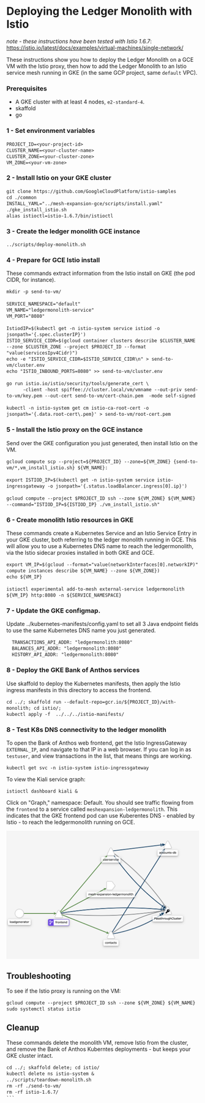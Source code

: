 # Deploying the Ledger Monolith with Istio

*note - these instructions have been tested with Istio 1.6.7*: https://istio.io/latest/docs/examples/virtual-machines/single-network/ 


These instructions show you how to deploy the Ledger Monolith on a GCE VM with the Istio proxy, then how to add the Ledger Monolith to an Istio service mesh running in GKE (in the same GCP project, same `default` VPC). 


### Prerequisites 

- A GKE cluster with at least 4 nodes, `e2-standard-4`. 
- skaffold
- go 

### 1 - Set environment variables 

```
PROJECT_ID=<your-project-id>
CLUSTER_NAME=<your-cluster-name>
CLUSTER_ZONE=<your-cluster-zone>
VM_ZONE=<your-vm-zone>
```

### 2 - Install Istio on your GKE cluster 

```
git clone https://github.com/GoogleCloudPlatform/istio-samples
cd ./common
INSTALL_YAML="../mesh-expansion-gce/scripts/install.yaml" ./gke_install_istio.sh
alias istioctl=istio-1.6.7/bin/istioctl
```


### 3 - Create the ledger monolith GCE instance 

```
../scripts/deploy-monolith.sh
```


### 4 - Prepare for GCE Istio install 

These commands extract information from the Istio install on GKE (the pod CIDR, for instance).

```
mkdir -p send-to-vm/ 

SERVICE_NAMESPACE="default"
VM_NAME="ledgermonolith-service"
VM_PORT="8080"

IstiodIP=$(kubectl get -n istio-system service istiod -o jsonpath='{.spec.clusterIP}')
ISTIO_SERVICE_CIDR=$(gcloud container clusters describe $CLUSTER_NAME --zone $CLUSTER_ZONE --project $PROJECT_ID --format "value(servicesIpv4Cidr)")
echo -e "ISTIO_SERVICE_CIDR=$ISTIO_SERVICE_CIDR\n" > send-to-vm/cluster.env
echo "ISTIO_INBOUND_PORTS=8080" >> send-to-vm/cluster.env

go run istio.io/istio/security/tools/generate_cert \
      -client -host spiffee://cluster.local/vm/vmname --out-priv send-to-vm/key.pem --out-cert send-to-vm/cert-chain.pem  -mode self-signed

kubectl -n istio-system get cm istio-ca-root-cert -o jsonpath='{.data.root-cert\.pem}' > send-to-vm/root-cert.pem
```

### 5 - Install the Istio proxy on the GCE instance 

Send over the GKE configuration you just generated, then install Istio on the VM.

```
gcloud compute scp --project=${PROJECT_ID} --zone=${VM_ZONE} {send-to-vm/*,vm_install_istio.sh} ${VM_NAME}:

export ISTIOD_IP=$(kubectl get -n istio-system service istio-ingressgateway -o jsonpath='{.status.loadBalancer.ingress[0].ip}')

gcloud compute --project $PROJECT_ID ssh --zone ${VM_ZONE} ${VM_NAME} --command="ISTIOD_IP=${ISTIOD_IP} ./vm_install_istio.sh"
```


### 6 - Create monolith Istio resources in GKE 

These commands create a Kubernetes Service and an Istio Service Entry in your GKE cluster, both referring to the ledger monolith running in GCE. This will allow you to use a Kubernetes DNS name to reach the ledgermonolith, via the Istio sidecar proxies installed in both GKE and GCE.

```
export VM_IP=$(gcloud --format="value(networkInterfaces[0].networkIP)" compute instances describe ${VM_NAME} --zone ${VM_ZONE})
echo ${VM_IP}

istioctl experimental add-to-mesh external-service ledgermonolith ${VM_IP} http:8080 -n ${SERVICE_NAMESPACE}
```

### 7 - Update the GKE configmap. 

Update ../kubernetes-manifests/config.yaml to set all 3 Java endpoint fields to use the same Kubernetes DNS name you just generated. 

```
  TRANSACTIONS_API_ADDR: "ledgermonolith:8080"
  BALANCES_API_ADDR: "ledgermonolith:8080"
  HISTORY_API_ADDR: "ledgermonolith:8080"
```

### 8 - Deploy the GKE Bank of Anthos services 

Use skaffold to deploy the Kubernetes manifests, then apply the Istio ingress manifests in this directory to access the frontend. 


```
cd ../; skaffold run --default-repo=gcr.io/${PROJECT_ID}/with-monolith; cd istio/;  
kubectl apply -f  ../../../istio-manifests/
```


### 8 - Test K8s DNS connectivity to the ledger monolith

To open the Bank of Anthos web frontend, get the Istio IngressGateway `EXTERNAL_IP`, and navigate to that IP in a web browser. If you can log in as `testuser`, and view transactions in the list, that means things are working.

```
kubectl get svc -n istio-system istio-ingressgateway 
```


To view the Kiali service graph: 

```
istioctl dashboard kiali & 
```

Click on "Graph," namespace: Default. You should see traffic flowing from the `frontend` to a service called `meshexpansion-ledgermonolith`. This indicates that the GKE frontend pod can use Kuberentes DNS - enabled by Istio - to reach the ledgermonolith running on GCE. 

![](kiali-screenshot.png)


## Troubleshooting 

To see if the Istio proxy is running on the VM:

```
gcloud compute --project $PROJECT_ID ssh --zone ${VM_ZONE} ${VM_NAME}
sudo systemctl status istio
```


## Cleanup 

These commands delete the monolith VM, remove Istio from the cluster, and remove the Bank of Anthos Kuberntes deployments - but keeps your GKE cluster intact. 

````
cd ../; skaffold delete; cd istio/ 
kubectl delete ns istio-system &
../scripts/teardown-monolith.sh
rm -rf ./send-to-vm/
rm -rf istio-1.6.7/
```